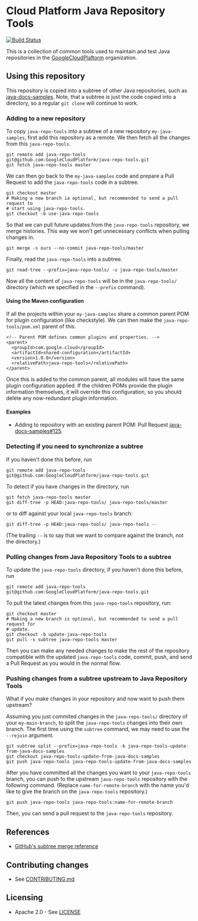 # Cloud Platform Java Repository Tools

[![Build
Status](https://travis-ci.org/GoogleCloudPlatform/java-repo-tools.svg?branch=master)](https://travis-ci.org/GoogleCloudPlatform/java-repo-tools)

This is a collection of common tools used to maintain and test Java repositories
in the [GoogleCloudPlaftorm](https://github.com/GoogleCloudPlatform)
organization.


## Using this repository

This repository is copied into a subtree of other Java repositories, such as
[java-docs-samples](/GoogleCloudPlatform/java-docs-samples). Note, that a
subtree is just the code copied into a directory, so a regular `git clone` will
continue to work.


### Adding to a new repository

To copy `java-repo-tools` into a subtree of a new repository `my-java-samples`,
first add this repository as a remote. We then fetch all the changes from this
`java-repo-tools`.

```
git remote add java-repo-tools git@github.com:GoogleCloudPlatform/java-repo-tools.git
git fetch java-repo-tools master
```

We can then go back to the `my-java-samples` code and prepare a Pull Request to
add the `java-repo-tools` code in a subtree.

```
git checkout master
# Making a new branch ia optional, but recommended to send a pull request to
# start using java-repo-tools.
git checkout -b use-java-repo-tools
```

So that we can pull future updates from the `java-repo-tools` repository, we
merge histories. This way we won't get unnecessary conflicts when pulling changes
in.

```
git merge -s ours --no-commit java-repo-tools/master
```

Finally, read the `java-repo-tools` into a subtree.

```
git read-tree --prefix=java-repo-tools/ -u java-repo-tools/master
```

Now all the content of `java-repo-tools` will be in the `java-repo-tools/`
directory (which we specified in the `--prefix` command).

#### Using the Maven configuration

If all the projects within your `my-java-samples` share a common parent POM for
plugin configuration (like checkstyle). We can then make the
`java-repo-tools/pom.xml` parent of this.

```
<!-- Parent POM defines common plugins and properties. -->
<parent>
  <groupId>com.google.cloud</groupId>
  <artifactId>shared-configuration</artifactId>
  <version>1.0.0</version>
  <relativePath>java-repo-tools</relativePath>
</parent>
```

Once this is added to the common parent, all modules will have the same plugin
configuration applied. If the children POMs provide the plugin information
themselves, it will override this configuration, so you should delete any
now-redundant plugin information.


#### Examples

- Adding to repository with an existing parent POM: Pull Request
  [java-docs-samples#125][java-docs-samples-125].

[java-docs-samples-125]: https://github.com/GoogleCloudPlatform/java-docs-samples/pull/125


### Detecting if you need to synchronize a subtree

If you haven't done this before, run

```
git remote add java-repo-tools git@github.com:GoogleCloudPlatform/java-repo-tools.git
```

To detect if you have changes in the directory, run

```
git fetch java-repo-tools master
git diff-tree -p HEAD:java-repo-tools/ java-repo-tools/master
```

or to diff against your local `java-repo-tools` branch:

```
git diff-tree -p HEAD:java-repo-tools/ java-repo-tools --
```

(The trailing `--` is to say that we want to compare against the branch, not the
directory.)


### Pulling changes from Java Repository Tools to a subtree

To update the `java-repo-tools` directory, if you haven't done this before, run

```
git remote add java-repo-tools git@github.com:GoogleCloudPlatform/java-repo-tools.git
```

To pull the latest changes from this `java-repo-tools` repository, run:

```
git checkout master
# Making a new branch is optional, but recommended to send a pull request for
# update.
git checkout -b update-java-repo-tools
git pull -s subtree java-repo-tools master
```

Then you can make any needed changes to make the rest of the repository
compatible with the updated `java-repo-tools` code, commit, push, and send a
Pull Request as you would in the normal flow.


### Pushing changes from a subtree upstream to Java Repository Tools

What if you make changes in your repository and now want to push them upstream?

Assuming you just commited changes in the `java-repo-tools/` directory of your
`my-main-branch`, to split the `java-repo-tools` changes into their own branch.
The first time using the `subtree` command, we may need to use the `--rejoin`
argument.

```
git subtree split --prefix=java-repo-tools -b java-repo-tools-update-from-java-docs-samples
git checkout java-repo-tools-update-from-java-docs-samples
git push java-repo-tools java-repo-tools-update-from-java-docs-samples
```

After you have committed all the changes you want to your `java-repo-tools`
branch, you can push to the upstream `java-repo-tools` repository with the
following command. (Replace `name-for-remote-branch` with the name you'd like to
give the branch on the `java-repo-tools` repository.)

```
git push java-repo-tools java-repo-tools:name-for-remote-branch
```

Then, you can send a pull request to the `java-repo-tools` repository.


## References

- [GitHub's subtree merge reference](https://help.github.com/articles/about-git-subtree-merges/)

## Contributing changes

-  See [CONTRIBUTING.md](CONTRIBUTING.md)


## Licensing

- Apache 2.0 - See [LICENSE](LICENSE)

